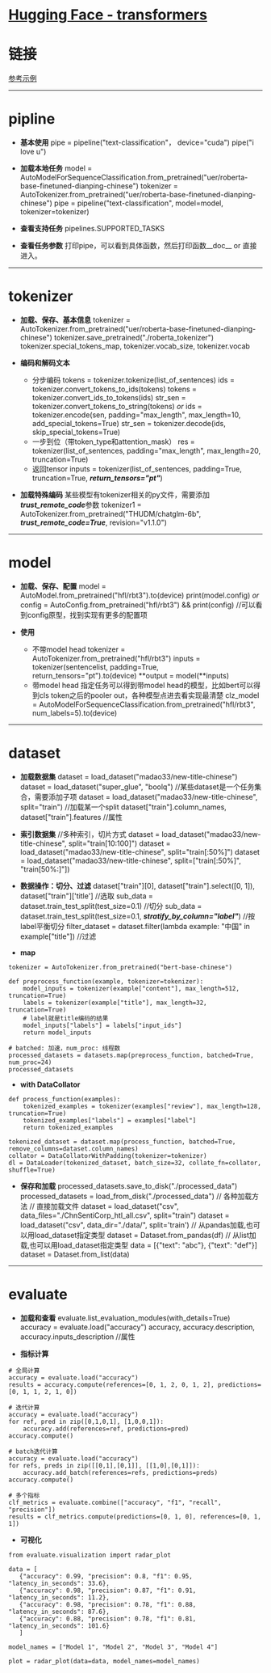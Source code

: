 # [Hugging Face - transformers](https://github.com/iLovEing/notebook/issues/21)

# 链接
[参考示例](todo)

---

# pipline

- **基本使用**
pipe = pipeline("text-classification"， device="cuda")
pipe("i love u")


- **加载本地任务**
model = AutoModelForSequenceClassification.from_pretrained("uer/roberta-base-finetuned-dianping-chinese")
tokenizer = AutoTokenizer.from_pretrained("uer/roberta-base-finetuned-dianping-chinese")
pipe = pipeline("text-classification", model=model, tokenizer=tokenizer)


- **查看支持任务**
pipelines.SUPPORTED_TASKS


- **查看任务参数**
打印pipe，可以看到具体函数，然后打印函数__doc__ or 直接进入。


---

# tokenizer

- **加载、保存、基本信息**
tokenizer = AutoTokenizer.from_pretrained("uer/roberta-base-finetuned-dianping-chinese")
tokenizer.save_pretrained("./roberta_tokenizer")
tokenizer.special_tokens_map, tokenizer.vocab_size, tokenizer.vocab

- **编码和解码文本**
  - 分步编码
tokens = tokenizer.tokenize(list_of_sentences)
ids = tokenizer.convert_tokens_to_ids(tokens)
tokens = tokenizer.convert_ids_to_tokens(ids)
str_sen = tokenizer.convert_tokens_to_string(tokens)
*or*
ids = tokenizer.encode(sen, padding="max_length", max_length=10, add_special_tokens=True)
str_sen = tokenizer.decode(ids, skip_special_tokens=True)
  - 一步到位（带token_type和attention_mask）
res = tokenizer(list_of_sentences, padding="max_length", max_length=20, truncation=True)
  - 返回tensor
inputs = tokenizer(list_of_sentences, padding=True, truncation=True, ***return_tensors="pt"***)

- **加载特殊编码**
某些模型有tokenizer相关的py文件，需要添加***trust_remote_code***参数
tokenizer1 = AutoTokenizer.from_pretrained("THUDM/chatglm-6b", ***trust_remote_code=True***, revision="v1.1.0")

---

# model

- **加载、保存、配置**
model = AutoModel.from_pretrained("hfl/rbt3").to(device)
print(model.config)
*or*
config = AutoConfig.from_pretrained("hfl/rbt3") && print(config)  //可以看到config原型，找到实现有更多的配置项

- **使用**
  - 不带model head
tokenizer = AutoTokenizer.from_pretrained("hfl/rbt3")
inputs = tokenizer(sentencelist, padding=True, return_tensors="pt").to(device)
**output = model(**inputs)
  - 带model head
指定任务可以得到带model head的模型，比如bert可以得到cls token之后的pooler out，各种模型点进去看实现最清楚
clz_model = AutoModelForSequenceClassification.from_pretrained("hfl/rbt3", num_labels=5).to(device)

---

# dataset

- **加载数据集**
dataset = load_dataset("madao33/new-title-chinese")
dataset = load_dataset("super_glue", "boolq") //某些dataset是一个任务集合，需要添加子项
dataset = load_dataset("madao33/new-title-chinese", split="train") //加载某一个split
dataset["train"].column_names, dataset["train"].features //属性

- **索引数据集**
//多种索引，切片方式
dataset = load_dataset("madao33/new-title-chinese", split="train[10:100]")
dataset = load_dataset("madao33/new-title-chinese", split="train[:50%]")
dataset = load_dataset("madao33/new-title-chinese", split=["train[:50%]", "train[50%:]"])

- **数据操作：切分、过滤**
dataset["train"][0], dataset["train"].select([0, 1]), dataset["train"]['title']  //选取
sub_data = dataset.train_test_split(test_size=0.1) //切分
sub_data = dataset.train_test_split(test_size=0.1, ***stratify_by_column="label"***) //按label平衡切分
filter_dataset = dataset.filter(lambda example: "中国" in example["title"]) //过滤

- **map**
```
tokenizer = AutoTokenizer.from_pretrained("bert-base-chinese")

def preprocess_function(example, tokenizer=tokenizer):
    model_inputs = tokenizer(example["content"], max_length=512, truncation=True)
    labels = tokenizer(example["title"], max_length=32, truncation=True)
    # label就是title编码的结果
    model_inputs["labels"] = labels["input_ids"]
    return model_inputs

# batched: 加速，num_proc: 线程数
processed_datasets = datasets.map(preprocess_function, batched=True, num_proc=24)
processed_datasets
```

- **with DataCollator**
```
def process_function(examples):
    tokenized_examples = tokenizer(examples["review"], max_length=128, truncation=True)
    tokenized_examples["labels"] = examples["label"]
    return tokenized_examples

tokenized_dataset = dataset.map(process_function, batched=True, remove_columns=dataset.column_names)
collator = DataCollatorWithPadding(tokenizer=tokenizer)
dl = DataLoader(tokenized_dataset, batch_size=32, collate_fn=collator, shuffle=True)
```

- **保存和加载**
processed_datasets.save_to_disk("./processed_data")
processed_datasets = load_from_disk("./processed_data")
// 各种加载方法
// 直接加载文件
dataset = load_dataset("csv", data_files="./ChnSentiCorp_htl_all.csv", split="train")
dataset = load_dataset("csv", data_dir="./data/", split='train')
// 从pandas加载,也可以用load_dataset指定类型
dataset = Dataset.from_pandas(df)
// 从list加载,也可以用load_dataset指定类型
data = [{"text": "abc"}, {"text": "def"}]
dataset = Dataset.from_list(data)

---

# evaluate

- **加载和查看**
evaluate.list_evaluation_modules(with_details=True)
accuracy = evaluate.load("accuracy")
accuracy, accuracy.description, accuracy.inputs_description //属性

- **指标计算**
```
# 全局计算
accuracy = evaluate.load("accuracy")
results = accuracy.compute(references=[0, 1, 2, 0, 1, 2], predictions=[0, 1, 1, 2, 1, 0])

# 迭代计算
accuracy = evaluate.load("accuracy")
for ref, pred in zip([0,1,0,1], [1,0,0,1]):
    accuracy.add(references=ref, predictions=pred)
accuracy.compute()

# batch迭代计算
accuracy = evaluate.load("accuracy")
for refs, preds in zip([[0,1],[0,1]], [[1,0],[0,1]]):
    accuracy.add_batch(references=refs, predictions=preds)
accuracy.compute()

# 多个指标
clf_metrics = evaluate.combine(["accuracy", "f1", "recall", "precision"])
results = clf_metrics.compute(predictions=[0, 1, 0], references=[0, 1, 1])
```

- **可视化**
```
from evaluate.visualization import radar_plot

data = [
   {"accuracy": 0.99, "precision": 0.8, "f1": 0.95, "latency_in_seconds": 33.6},
   {"accuracy": 0.98, "precision": 0.87, "f1": 0.91, "latency_in_seconds": 11.2},
   {"accuracy": 0.98, "precision": 0.78, "f1": 0.88, "latency_in_seconds": 87.6},
   {"accuracy": 0.88, "precision": 0.78, "f1": 0.81, "latency_in_seconds": 101.6}
   ]

model_names = ["Model 1", "Model 2", "Model 3", "Model 4"]

plot = radar_plot(data=data, model_names=model_names)
```